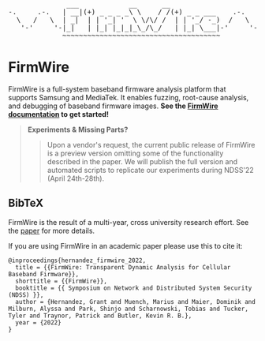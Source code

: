 <pre align="center">
              ___            __      __                         
-.     .-.   | __|(+) _ _ _ _\ \    / /(+) _ _ ___    .-.     .-
  \   /   \  | _|  | | '_| '  \ \/\/ /  | | '_/ -_)  /   \   /  
   '-'     '-|_|   | |_| |_|_|_\_/\_/   | |_| \___|-'     '-'   
             ~~~~~~~~~~~~~~~~~~~~~~~~~~~~~~~~~~~~~~             
</pre>

# FirmWire

FirmWire is a full-system baseband firmware analysis platform that supports Samsung and MediaTek. It enables fuzzing, root-cause analysis, and debugging of baseband firmware images. **See the [FirmWire documentation](https://firmwire.github.io/docs/installation.html) to get started!**

> **Experiments & Missing Parts?**
>> Upon a vendor's request, the current public release of FirmWire is a preview version omitting some of the functionality described in the paper.
We will publish the full version and automated scripts to replicate our experiments during NDSS'22 (April 24th-28th).

## BibTeX
FirmWire is the result of a multi-year, cross university research effort.
See the [paper](https://hernan.de/research/papers/firmwire-ndss22-hernandez.pdf) for more details.

If you are using FirmWire in an academic paper please use this to cite it:

```
@inproceedings{hernandez_firmwire_2022,
  title = {{FirmWire: Transparent Dynamic Analysis for Cellular Baseband Firmware}},
  shorttitle = {{FirmWire}},
  booktitle = {{ Symposium on Network and Distributed System Security (NDSS) }},
  author = {Hernandez, Grant and Muench, Marius and Maier, Dominik and Milburn, Alyssa and Park, Shinjo and Scharnowski, Tobias and Tucker, Tyler and Traynor, Patrick and Butler, Kevin R. B.},
  year = {2022}
}
```
